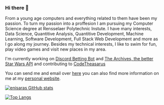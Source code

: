 ### Hi there 👋

<!--
**enisaras/enisaras** is a ✨ _special_ ✨ repository because its `README.md` (this file) appears on your GitHub profile.


Here are some ideas to get you started:

- 🔭 I’m currently working on 
- 🌱 I’m currently learning ...
- 👯 I’m looking to collaborate on ...
- 🤔 I’m looking for help with ...
- 💬 Ask me about ...
- 📫 How to reach me: ...
- 😄 Pronouns: ...
- ⚡ Fun fact: ...
-->
From a young age computers and everything related to them have been my passion. To turn my passion into a proffesion I am pursuing my Computer Science degree at Rensselaer Polytechnic Instute. I have many interests, Data Science, Quantitive Analysis, Quantitive Development, Machine Learning, Software Development, Full Stack Web Development and more as I go along my journey. Besides my technical interests, I like to swim for fun, play video games and visit new places in my area.

I'm currently working on [Discord Betting Bot](https://github.com/enisaras/SportsBettingBot) and [The Archives, the better Star Wars API](https://github.com/enisaras/The-Archives) and contributing to [CodeTheasarus](https://github.com/codethesaurus/codethesaur.us)

You can send me and email over [here](mailto:arasenis@gmail.com) you can also find more information on me at my [personal website](https://www.senisaras.com).

[![enisaras GitHub stats](https://github-readme-stats.vercel.app/api?username=enisaras)](https://github.com/anuraghazra/github-readme-stats&show_icons=true&theme=radical)

 [![Top Langs](https://github-readme-stats.vercel.app/api/top-langs/?username=enisaras&layout=compact)](https://github.com/anuraghazra/github-readme-stats)
